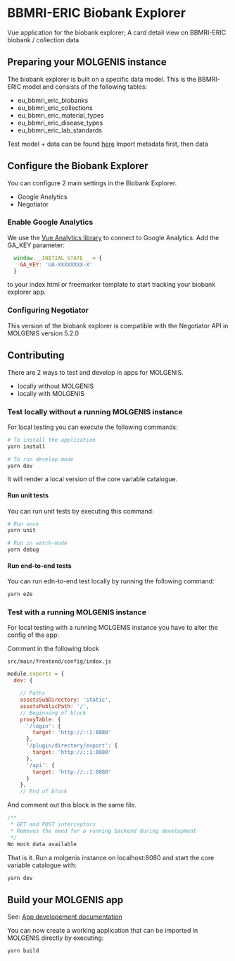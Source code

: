 # BBMRI-ERIC Biobank Explorer
Vue application for the biobank explorer; A card detail view on BBMRI-ERIC biobank / collection data

## Preparing your MOLGENIS instance
The biobank explorer is built on a specific data model. 
This is the BBMRI-ERIC model and consists of the following tables:

- eu_bbmri_eric_biobanks
- eu_bbmri_eric_collections
- eu_bbmri_eric_material_types
- eu_bbmri_eric_disease_types
- eu_bbmri_eric_lab_standards

Test model + data can be found [here](sample-data/bbmri-eric.xlsx)
Import metadata first, then data

## Configure the Biobank Explorer
You can configure 2 main settings in the Biobank Explorer.

- Google Analytics
- Negotiator

### Enable Google Analytics
We use the [Vue Analytics library](https://github.com/MatteoGabriele/vue-analytics) to connect to Google Analytics.
Add the GA_KEY parameter: 

```js
  window.__INITIAL_STATE__ = {
    GA_KEY: 'UA-XXXXXXXX-X'
  }
```

to your index.html or freemarker template to start tracking your biobank explorer app.

### Configuring Negotiator

This version of the biobank explorer is 
compatible with the Negotiator API in MOLGENIS version 5.2.0

## Contributing
There are 2 ways to test and develop in apps for MOLGENIS.

- locally without MOLGENIS
- locally with MOLGENIS

### Test locally without a running MOLGENIS instance

For local testing you can execute the following commands:

```bash
# To install the application
yarn install

# To run develop mode
yarn dev
```

It will render a local version of the core variable catalogue.

#### Run unit tests
You can run unit tests by executing this command:

```bash
# Run once
yarn unit

# Run in watch-mode
yarn debug
```

#### Run end-to-end tests
You can run edn-to-end test locally by running the following command:

```bash
yarn e2e
```

### Test with a running MOLGENIS instance
For local testing with a running MOLGENIS instance you have to alter the config of the app:

Comment in the following block

```src/main/frontend/config/index.js```

```javascript
module.exports = {
  dev: {

    // Paths
    assetsSubDirectory: 'static',
    assetsPublicPath: '/',
    // Beginning of block
    proxyTable: {
      '/login': {
        target: 'http://::1:8080'
      },
      '/plugin/directory/export': {
        target: 'http://::1:8080'
      },
      '/api': {
        target: 'http://::1:8080'
      }
    },
    // End of block
```

And comment out this block in the same file.


```javascript
/**
 * GET and POST interceptors
 * Removes the need for a running backend during development
 */
No mock data available
```

That is it. Run a molgenis instance on localhost:8080 and start the core variable catalogue with:

```javascript
yarn dev
```

## Build your MOLGENIS app

See: [App developement documentation](https://molgenis.gitbooks.io/molgenis/content/developer_documentation/app-development.html)

You can now create a working application that can be imported in MOLGENIS directly by executing:

```bash
yarn build
```
